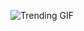 
<!-- GIF_SECTION -->
![Trending GIF](https://media3.giphy.com/media/v1.Y2lkPThiYjIxNzcyMTg5aWkzcHByYmU4cHN0c2o1cG43d3J0Z2h4cWtkNnVyb3dmMTV2dyZlcD12MV9naWZzX3NlYXJjaCZjdD1n/vzO0Vc8b2VBLi/giphy.gif)
<!-- END_GIF_SECTION -->

